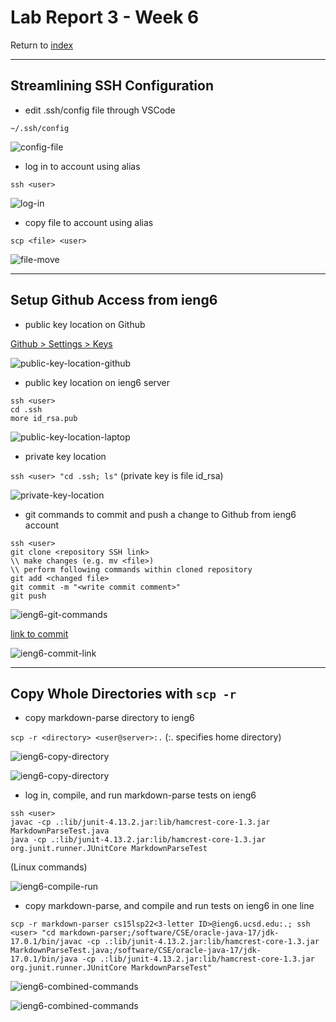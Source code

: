 # Lab Report 3 - Week 6

Return to [index](https://jl-young.github.io/cse15l-lab-reports/)

---
## Streamlining SSH Configuration

- edit .ssh/config file through VSCode

`~/.ssh/config`

![config-file](lab-report-3/SSH-streamline_config-file.jpg)

- log in to account using alias

`ssh <user>`

![log-in](lab-report-3/SSH-streamline_log-in.jpg)

- copy file to account using alias

`scp <file> <user>`

![file-move](lab-report-3/SSH-streamline_file-move.jpg)

---
## Setup Github Access from ieng6

- public key location on Github

[Github > Settings > Keys](https://github.com/settings/keys)

![public-key-location-github](lab-report-3/SSH-Keys_public-location-github.jpg)

- public key location on ieng6 server

```
ssh <user> 
cd .ssh
more id_rsa.pub
```

![public-key-location-laptop](lab-report-3/SSH-Keys_public-location-ieng6.jpg)

- private key location

`ssh <user> "cd .ssh; ls"` (private key is file id_rsa)

![private-key-location](lab-report-3/SSH-Keys_private-location-ieng6.jpg)

- git commands to commit and push a change to Github from ieng6 account

```
ssh <user>
git clone <repository SSH link>
\\ make changes (e.g. mv <file>)
\\ perform following commands within cloned repository
git add <changed file>
git commit -m "<write commit comment>"
git push
```

![ieng6-git-commands](lab-report-3/SSH-Keys_commands.jpg)

[link to commit](https://github.com/JL-Young/demo/commit/497e4d1610ac4a39aa62db6dcb93d91ad0a3a192)

![ieng6-commit-link](lab-report-3/SSH-Keys_commit-link.jpg)

---
## Copy Whole Directories with `scp -r`

- copy markdown-parse directory to ieng6

`scp -r <directory> <user@server>:.` 
(:. specifies home directory)

![ieng6-copy-directory](lab-report-3/Directory_copy-1.jpg)

![ieng6-copy-directory](lab-report-3/Directory_copy-2.jpg)

- log in, compile, and run markdown-parse tests on ieng6

```
ssh <user>
javac -cp .:lib/junit-4.13.2.jar:lib/hamcrest-core-1.3.jar MarkdownParseTest.java
java -cp .:lib/junit-4.13.2.jar:lib/hamcrest-core-1.3.jar org.junit.runner.JUnitCore MarkdownParseTest
```
(Linux commands)

![ieng6-compile-run](lab-report-3/Directory_compile-run.jpg)

- copy markdown-parse, and compile and run tests on ieng6 in one line

```
scp -r markdown-parser cs15lsp22<3-letter ID>@ieng6.ucsd.edu:.; ssh <user> "cd markdown-parser;/software/CSE/oracle-java-17/jdk-17.0.1/bin/javac -cp .:lib/junit-4.13.2.jar:lib/hamcrest-core-1.3.jar MarkdownParseTest.java;/software/CSE/oracle-java-17/jdk-17.0.1/bin/java -cp .:lib/junit-4.13.2.jar:lib/hamcrest-core-1.3.jar org.junit.runner.JUnitCore MarkdownParseTest"
```

![ieng6-combined-commands](lab-report-3/Directory_one-line-1.jpg)

![ieng6-combined-commands](lab-report-3/Directory_one-line-2.jpg)